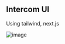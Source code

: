 ## Intercom UI 

Using tailwind, next.js

![image](https://user-images.githubusercontent.com/1429399/153685016-1a5c4213-5537-4f85-bfb0-fe50fe8daace.png)
